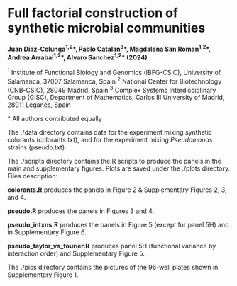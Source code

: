 # Full factorial construction of synthetic microbial communities

**Juan Diaz-Colunga<sup>1,2</sup>\*, Pablo Catalan<sup>3</sup>\*, Magdalena San Roman<sup>1,2</sup>\*, Andrea Arrabal<sup>1,2</sup>\*, Alvaro Sanchez<sup>1,2</sup>\* (2024)**

<sup>1</sup> Institute of Functional Biology and Genomics (IBFG-CSIC), University of Salamanca, 37007 Salamanca, Spain
<sup>2</sup> National Center for Biotechnology (CNB-CSIC), 28049 Madrid, Spain
<sup>3</sup> Complex Systems Interdisciplinary Group (GISC), Department of Mathematics, Carlos III University of Madrid, 28911 Leganés, Spain

\* All authors contributed equally

The ./data directory contains data for the experiment mixing synthetic colorants (colorants.txt), and for the experiment mixing *Pseudomonas* strains (pseudo.txt).

The ./scripts directory contains the R scripts to produce the panels in the main and supplementary figures. Plots are saved under the ./plots directory. Files description:

**colorants.R**   produces the panels in Figure 2 & Supplementary Figures 2, 3, and 4.

**pseudo.R**   produces the panels in Figures 3 and 4.

**pseudo_intxns.R**   produces the panels in Figure 5 (except for panel 5H) and in Supplementary Figure 6.

**pseudo_taylor_vs_fourier.R**   produces panel 5H (functional variance by interaction order) and Supplementary Figure 5.

The ./pics directory contains the pictures of the 96-well plates shown in Supplementary Figure 1.